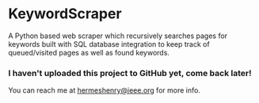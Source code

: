 # KeywordScraper
A Python based web scraper which recursively searches pages for keywords built with SQL database integration to keep track of queued/visited pages as well as found keywords.

### I haven't uploaded this project to GitHub yet, come back later!
You can reach me at [hermeshenry@ieee.org](mailto:hermeshenry@ieee.org) for more info.

